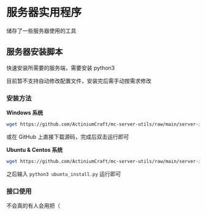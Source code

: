 # 服务器实用程序

储存了一些服务器使用的工具

## 服务器安装脚本

快速安装所需要的服务端，需要安装 python3

目前暂不支持自动修改配置文件，安装完后需手动按需求修改

### 安装方法

**Windows 系统**

```bash
wget https://github.com/ActiniumCraft/mc-server-utils/raw/main/server-installer/windows_install.py
```

或在 GitHub 上直接下载源码，完成后双击运行即可

**Ubuntu & Centos 系统**

```sh
wget https://github.com/ActiniumCraft/mc-server-utils/raw/main/server-installer/ubuntu_install.py
```

之后输入 `python3 ubuntu_install.py` 运行即可

### 接口使用

不会真的有人会用把（